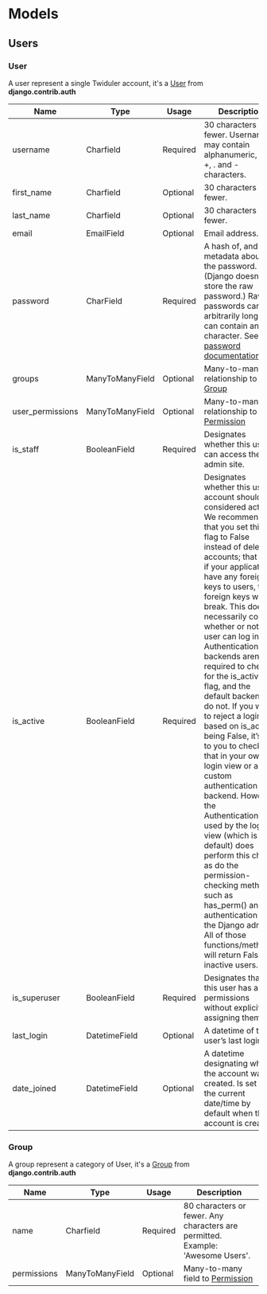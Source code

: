 # Models


## Users

### User <a name="users-user"></a>

A user represent a single Twiduler account, it's a [User](https://docs.djangoproject.com/fr/1.9/ref/contrib/auth/#user-model) from **django.contrib.auth**

Name | Type | Usage | Description
-----|------|-------|------------
username | Charfield | Required | 30 characters or fewer. Usernames may contain alphanumeric, _, @, +, . and - characters.
first_name | Charfield | Optional | 30 characters or fewer. 
last_name | Charfield | Optional | 30 characters or fewer.
email | EmailField | Optional | Email address.
password | CharField | Required | A hash of, and metadata about, the password. (Django doesn't store the raw password.) Raw passwords can be arbitrarily long and can contain any character. See the [password documentation](https://docs.djangoproject.com/en/1.9/topics/auth/passwords/).
groups | ManyToManyField | Optional | Many-to-many relationship to [Group](#users-group)
user_permissions | ManyToManyField | Optional | Many-to-many relationship to [Permission](#users-permission)
is_staff | BooleanField | Required | Designates whether this user can access the admin site.
is_active | BooleanField | Required | Designates whether this user account should be considered active. We recommend that you set this flag to False instead of deleting accounts; that way, if your applications have any foreign keys to users, the foreign keys won’t break. This doesn’t necessarily control whether or not the user can log in. Authentication backends aren’t required to check for the is_active flag, and the default backends do not. If you want to reject a login based on is_active being False, it’s up to you to check that in your own login view or a custom authentication backend. However, the AuthenticationForm used by the login() view (which is the default) does perform this check, as do the permission-checking methods such as has_perm() and the authentication in the Django admin. All of those functions/methods will return False for inactive users.
is_superuser | BooleanField | Required | Designates that this user has all permissions without explicitly assigning them.
last_login | DatetimeField | Optional | A datetime of the user’s last login.
date_joined | DatetimeField | Optional | A datetime designating when the account was created. Is set to the current date/time by default when the account is created.


### Group <a name="users-group"></a>

A group represent a category of User, it's a [Group](https://docs.djangoproject.com/en/1.9/ref/contrib/auth/#group-model) from **django.contrib.auth**

Name | Type | Usage | Description
-----|------|-------|------------
name | Charfield | Required | 80 characters or fewer. Any characters are permitted. Example: 'Awesome Users'.
permissions | ManyToManyField | Optional | Many-to-many field to [Permission](#users-permission)
